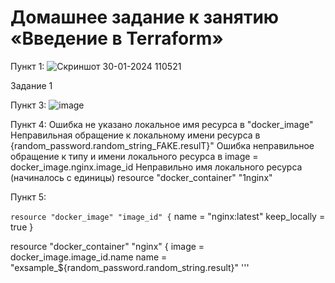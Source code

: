 # Домашнее задание к занятию «Введение в Terraform»

Пункт 1: ![Скриншот 30-01-2024 110521](https://github.com/HZTV/Terraform-01/assets/149588305/d0b260ef-d818-446c-b484-a38d60cc3195)

Задание 1

Пункт 3: ![image](https://github.com/HZTV/Terraform-01/assets/149588305/cfd5ac51-e373-42c4-b465-37c1ccd2fdb4)

Пункт 4:
Ошибка не указано локальное имя ресурса в "docker_image"
Неправильная обращение к локальному имени ресурса в {random_password.random_string_FAKE.resulT}"
Ошибка неправильное обращение к типу и имени локального ресурса в image = docker_image.nginx.image_id
Неправильно имя локального ресурса (начиналось с единицы) resource "docker_container" "1nginx"

Пункт 5: 

````resource "docker_image" "image_id" {````
  name = "nginx:latest"
  keep_locally = true
}

resource "docker_container" "nginx" {
  image = docker_image.image_id.name 
  name  = "exsample_${random_password.random_string.result}" '''

